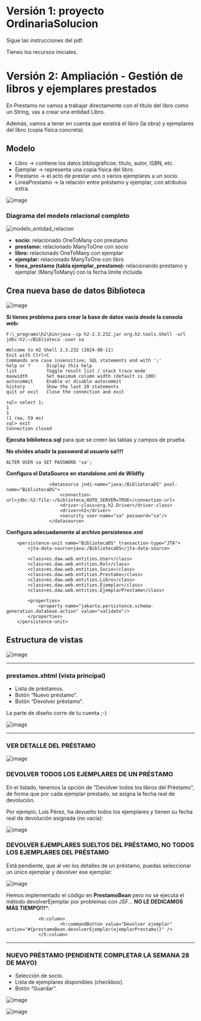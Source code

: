 # Versión 1: proyecto OrdinariaSolucion
Sigue las instrucciones del pdf.

Tienes los recursos iniciales.

# Versión 2: Ampliación - Gestión de libros y ejemplares prestados

En Prestamo no vamos a trabajar directamente con el título del libro como un String, vas a crear una entidad Libro.

Además, vamos a tener en cuenta que existirá el libro (la obra) y ejemplares del libro (copia física concreta).

## Modelo

- Libro → contiene los datos bibliográficos: título, autor, ISBN, etc.
- Ejemplar → representa una copia física del libro.
- Prestamo → el acto de prestar uno o varios ejemplares a un socio.
- LineaPrestamo → la relación entre préstamo y ejemplar, con atributos extra.

![image](https://github.com/user-attachments/assets/42ce6d23-0a53-4799-85d0-bb6b48921ee1)

### Diagrama del modelo relacional completo

![modelo_entidad_relacion](https://github.com/user-attachments/assets/1ecab6d4-b8e9-4cc4-99e3-c848ff9cc715)

- **socio:** relacionado OneToMany con prestamo
- **prestamo:** relacionado ManyToOne con socio
- **libro:** relacionado OneToMany con ejemplar
- **ejemplar:** relacionado ManyToOne con libro
- **linea_prestamo (tabla ejemplar_prestamo):** relacionando prestamo y ejemplar (ManyToMany) con la fecha límite incluida


## Crea nueva base de datos Biblioteca

![image](https://github.com/user-attachments/assets/9a03bc77-0000-4624-bf49-7aee0f55f75d)

**Si tienes problema para crear la base de datos vacía desde la consola web:**
```
F:\_programs\h2\bin>java -cp h2-2.3.232.jar org.h2.tools.Shell -url jdbc:h2:~/Biblioteca -user sa

Welcome to H2 Shell 2.3.232 (2024-08-11)
Exit with Ctrl+C
Commands are case insensitive; SQL statements end with ';'
help or ?      Display this help
list           Toggle result list / stack trace mode
maxwidth       Set maximum column width (default is 100)
autocommit     Enable or disable autocommit
history        Show the last 20 statements
quit or exit   Close the connection and exit

sql> select 1;
1
1
(1 row, 59 ms)
sql> exit
Connection closed
```

**Ejecuta biblioteca.sql** para que se creen las tablas y campos de prueba.

**No olvides añadir la password al usuario sa!!!!**

```
ALTER USER sa SET PASSWORD 'sa';
```

**Configura el DataSource en standalone.xml de Wildfly**

```
                <datasource jndi-name="java:/BibliotecaDS" pool-name="BibliotecaDS">
                    <connection-url>jdbc:h2:file:~/biblioteca;AUTO_SERVER=TRUE</connection-url>
                    <driver-class>org.h2.Driver</driver-class>
                    <driver>h2</driver>
                    <security user-name="sa" password="sa"/>
                </datasource>

```

**Configura adecuadamente al archivo persistence.xml**

```
    <persistence-unit name="BibliotecaDS" transaction-type="JTA">
        <jta-data-source>java:/BibliotecaDS</jta-data-source>

        <class>es.daw.web.entities.User</class>
        <class>es.daw.web.entities.Rol</class>
        <class>es.daw.web.entities.Socio</class>
        <class>es.daw.web.entities.Prestamo</class>
        <class>es.daw.web.entities.Libro</class>
        <class>es.daw.web.entities.Ejemplar</class>
        <class>es.daw.web.entities.EjemplarPrestamo</class>
        
        <properties>
            <property name="jakarta.persistence.schema-generation.database.action" value="validate"/>
        </properties>
    </persistence-unit>
```

## Estructura de vistas

![image](https://github.com/user-attachments/assets/69a962c7-4a76-4589-9234-8ba44bf49653)

___


### prestamos.xhtml (vista principal)
- Lista de préstamos.
- Botón “Nuevo préstamo”.
- Botón “Devolver préstamo”.

La parte de diseño corre de tu cuenta ;-)

![image](https://github.com/user-attachments/assets/bee1368e-d974-4370-86d0-aa3f2f80245f)


___

### VER DETALLE DEL PRÉSTAMO

![image](https://github.com/user-attachments/assets/69549d58-8c64-4608-b6f4-1960d9837d98)

### DEVOLVER TODOS LOS EJEMPLARES DE UN PRÉSTAMO

En el listado, tenemos la opción de "Devolver todos los libros del Préstamo", de forma que por cada ejemplar prestado, se asigna la fecha real de devolución.

Por ejemplo, Luis Pérez, ha devuelto todos los ejemplares y tienen su fecha real de devolución asignada (no vacía):

![image](https://github.com/user-attachments/assets/897e04da-1d9d-41d1-87ea-835f82076602)


### DEVOLVER EJEMPLARES SUELTOS DEL PRÉSTAMO, NO TODOS LOS EJEMPLARES DEL PRÉSTAMO 

Está pendiente, que al ver los detalles de un préstamo, puedas seleccionar un único ejemplar y devolver ese ejemplar:

![image](https://github.com/user-attachments/assets/2e785911-2f8b-44bf-9617-9d3cddae6837)

Hemos implementado el código en **PrestamoBean** pero no se ejecuta el método devolverEjemplar por problemas con JSF... **NO LE DEDICAMOS MÁS TIEMPO!!!***:

```
            <h:column>
                    <h:commandButton value="Devolver ejemplar" action="#{prestamoBean.devolverEjemplar(ejemplarPrestamo)}" />
            </h:column>   
```

___

### NUEVO PRÉSTAMO (PENDIENTE COMPLETAR LA SEMANA 28 DE MAYO)
- Selección de socio.
- Lista de ejemplares disponibles (checkbox).
- Botón “Guardar”.

![image](https://github.com/user-attachments/assets/53737c88-3622-4280-a4eb-e4703c0946c5)

![image](https://github.com/user-attachments/assets/60e5528f-9624-4e65-ac74-a9e926459eaf)





